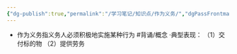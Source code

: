 ```yaml
---
{"dg-publish":true,"permalink":"/学习笔记/知识点/作为义务/","dgPassFrontmatter":true}
---
```


- 作为义务指义务人必须积极地实施某种行为 #背诵/概念 
·典型表现：
（1）交付标的物
（2）提供劳务
